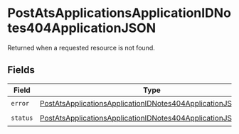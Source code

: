 # PostAtsApplicationsApplicationIDNotes404ApplicationJSON

Returned when a requested resource is not found.


## Fields

| Field                                                                                                                                                     | Type                                                                                                                                                      | Required                                                                                                                                                  | Description                                                                                                                                               |
| --------------------------------------------------------------------------------------------------------------------------------------------------------- | --------------------------------------------------------------------------------------------------------------------------------------------------------- | --------------------------------------------------------------------------------------------------------------------------------------------------------- | --------------------------------------------------------------------------------------------------------------------------------------------------------- |
| `error`                                                                                                                                                   | [PostAtsApplicationsApplicationIDNotes404ApplicationJSONError](../../models/operations/postatsapplicationsapplicationidnotes404applicationjsonerror.md)   | :heavy_check_mark:                                                                                                                                        | N/A                                                                                                                                                       |
| `status`                                                                                                                                                  | [PostAtsApplicationsApplicationIDNotes404ApplicationJSONStatus](../../models/operations/postatsapplicationsapplicationidnotes404applicationjsonstatus.md) | :heavy_check_mark:                                                                                                                                        | N/A                                                                                                                                                       |